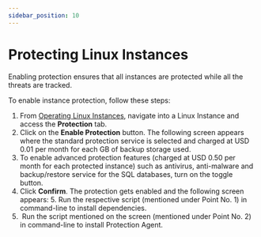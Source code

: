 ```yaml
---
sidebar_position: 10
---
```

# Protecting Linux Instances

Enabling protection ensures that all instances are protected while all the threats are tracked.

To enable instance protection, follow these steps:

1. From [Operating Linux Instances](AboutLinuxInstances.md), navigate into a Linux Instance and access the **Protection** tab.
2. Click on the **Enable Protection** button. The following screen appears where the standard protection service is selected and charged at USD 0.01 per month for each GB of backup storage used.
3. To enable advanced protection features (charged at USD 0.50 per month for each protected instance) such as antivirus, anti-malware and backup/restore service for the SQL databases, turn on the toggle button. 
4. Click **Confirm**. The protection gets enabled and the following screen appears:
5. Run the respective script (mentioned under Point No. 1) in command-line to install dependencies.
6.  Run the script mentioned on the screen (mentioned under Point No. 2) in command-line to install Protection Agent.

